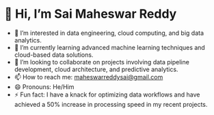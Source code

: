 # 👋 Hi, I’m Sai Maheswar Reddy

- 👀 I’m interested in data engineering, cloud computing, and big data analytics.
- 🌱 I’m currently learning advanced machine learning techniques and cloud-based data solutions.
- 💞️ I’m looking to collaborate on projects involving data pipeline development, cloud architecture, and predictive analytics.
- 📫 How to reach me: [maheswarreddysai@gmail.com](mailto:maheswarreddysai@gmail.com)
- 😄 Pronouns: He/Him
- ⚡ Fun fact: I have a knack for optimizing data workflows and have achieved a 50% increase in processing speed in my recent projects.

<!---
maheswarreddycr/maheswarreddycr is a ✨ special ✨ repository because its `README.md` (this file) appears on your GitHub profile.
You can click the Preview link to take a look at your changes.
--->
